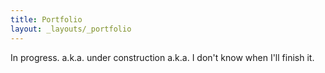 ```yaml
---
title: Portfolio
layout: _layouts/_portfolio
---
```

In progress. a.k.a. under construction a.k.a. I don't know when I'll finish it.

